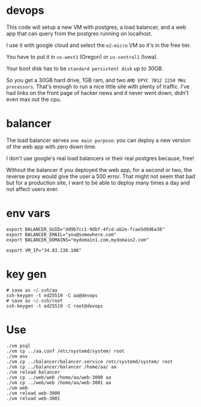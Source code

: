 # devops
This code will setup a new VM with postgres, a load balancer, and a web app that can query from the postgres running on localhost.

I use it with google cloud and select the `e2-micro` VM so it's in the free tier.

You have to put it in `us-west1` (Oregon) or `us-central1` (Iowa).

Your boot disk has to be `standard persistent disk` up to 30GB.

So you get a 30GB hard drive, 1GB ram, and two `AMD EPYC 7B12 2250 MHz processors`. 
That's enough to run a nice little site with plenty of traffic. 
I've had links on the front page of hacker news and it never went down, didn't
even max out the cpu.

# balancer
The load balancer serves `one main purpose`: you can deploy a new version of the web app
with zero down time.

I don't use google's real load balancers or their real postgres because, free!

Without the balancer if you deployed the web app, for a second or two, the
reverse proxy would give the user a 500 error. That might not seem that bad but for
a production site, I want to be able to deploy many times a day and not affect
users ever.


# env vars

```
export BALANCER_GUID="dd9b7cc1-9dbf-4fcd-ab2e-fcae5d9d6a38"
export BALANCER_EMAIL="you@somewhere.com"
export BALANCER_DOMAINS="mydomain1.com,mydomain2.com"

export VM_IP="34.83.130.106"
```

# key gen
```
# save as ~/.ssh/aa
ssh-keygen -t ed25519 -C aa@devops
# save as ~/.ssh/root
ssh-keygen -t ed25519 -C root@devops
```
# Use

```
./vm psql
./vm cp ../aa.conf /etc/systemd/system/ root
./vm env
./vm cp ../balancer/balancer.service /etc/systemd/system/ root
./vm cp ../balancer/balancer /home/aa/ aa
./vm reload balancer
./vm cp ../web/web /home/aa/web-3000 aa
./vm cp ../web/web /home/aa/web-3001 aa
./vm web
./vm reload web-3000
./vm reload web-3001
```
